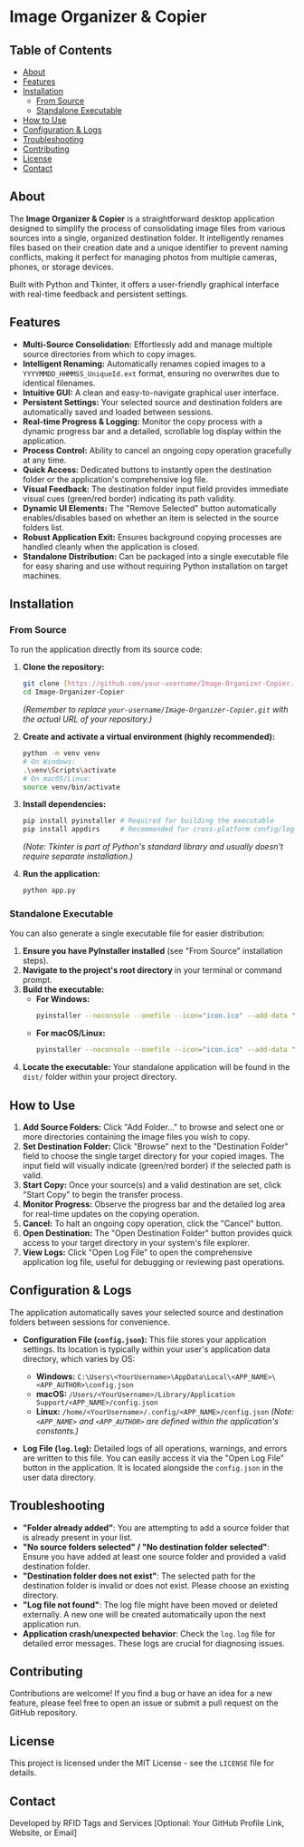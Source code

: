 # Image Organizer & Copier

## Table of Contents
- [About](#about)
- [Features](#features)
- [Installation](#installation)
  - [From Source](#from-source)
  - [Standalone Executable](#standalone-executable)
- [How to Use](#how-to-use)
- [Configuration & Logs](#configuration--logs)
- [Troubleshooting](#troubleshooting)
- [Contributing](#contributing)
- [License](#license)
- [Contact](#contact)

## About
The **Image Organizer & Copier** is a straightforward desktop application designed to simplify the process of consolidating image files from various sources into a single, organized destination folder. It intelligently renames files based on their creation date and a unique identifier to prevent naming conflicts, making it perfect for managing photos from multiple cameras, phones, or storage devices.

Built with Python and Tkinter, it offers a user-friendly graphical interface with real-time feedback and persistent settings.

## Features
-   **Multi-Source Consolidation:** Effortlessly add and manage multiple source directories from which to copy images.
-   **Intelligent Renaming:** Automatically renames copied images to a `YYYYMMDD_HHMMSS_UniqueId.ext` format, ensuring no overwrites due to identical filenames.
-   **Intuitive GUI:** A clean and easy-to-navigate graphical user interface.
-   **Persistent Settings:** Your selected source and destination folders are automatically saved and loaded between sessions.
-   **Real-time Progress & Logging:** Monitor the copy process with a dynamic progress bar and a detailed, scrollable log display within the application.
-   **Process Control:** Ability to cancel an ongoing copy operation gracefully at any time.
-   **Quick Access:** Dedicated buttons to instantly open the destination folder or the application's comprehensive log file.
-   **Visual Feedback:** The destination folder input field provides immediate visual cues (green/red border) indicating its path validity.
-   **Dynamic UI Elements:** The "Remove Selected" button automatically enables/disables based on whether an item is selected in the source folders list.
-   **Robust Application Exit:** Ensures background copying processes are handled cleanly when the application is closed.
-   **Standalone Distribution:** Can be packaged into a single executable file for easy sharing and use without requiring Python installation on target machines.

## Installation

### From Source
To run the application directly from its source code:

1.  **Clone the repository:**
    ```bash
    git clone [https://github.com/your-username/Image-Organizer-Copier.git](https://github.com/your-username/Image-Organizer-Copier.git)
    cd Image-Organizer-Copier
    ```
    *(Remember to replace `your-username/Image-Organizer-Copier.git` with the actual URL of your repository.)*

2.  **Create and activate a virtual environment (highly recommended):**
    ```bash
    python -m venv venv
    # On Windows:
    .\venv\Scripts\activate
    # On macOS/Linux:
    source venv/bin/activate
    ```

3.  **Install dependencies:**
    ```bash
    pip install pyinstaller # Required for building the executable
    pip install appdirs     # Recommended for cross-platform config/log path handling
    ```
    *(Note: Tkinter is part of Python's standard library and usually doesn't require separate installation.)*

4.  **Run the application:**
    ```bash
    python app.py
    ```

### Standalone Executable
You can also generate a single executable file for easier distribution:

1.  **Ensure you have PyInstaller installed** (see "From Source" installation steps).
2.  **Navigate to the project's root directory** in your terminal or command prompt.
3.  **Build the executable:**
    * **For Windows:**
        ```bash
        pyinstaller --noconsole --onefile --icon="icon.ico" --add-data "icon.ico;." app.py
        ```
    * **For macOS/Linux:**
        ```bash
        pyinstaller --noconsole --onefile --icon="icon.ico" --add-data "icon.ico:." app.py
        ```
4.  **Locate the executable:** Your standalone application will be found in the `dist/` folder within your project directory.

## How to Use

1.  **Add Source Folders:** Click "Add Folder..." to browse and select one or more directories containing the image files you wish to copy.
2.  **Set Destination Folder:** Click "Browse" next to the "Destination Folder" field to choose the single target directory for your copied images. The input field will visually indicate (green/red border) if the selected path is valid.
3.  **Start Copy:** Once your source(s) and a valid destination are set, click "Start Copy" to begin the transfer process.
4.  **Monitor Progress:** Observe the progress bar and the detailed log area for real-time updates on the copying operation.
5.  **Cancel:** To halt an ongoing copy operation, click the "Cancel" button.
6.  **Open Destination:** The "Open Destination Folder" button provides quick access to your target directory in your system's file explorer.
7.  **View Logs:** Click "Open Log File" to open the comprehensive application log file, useful for debugging or reviewing past operations.

## Configuration & Logs
The application automatically saves your selected source and destination folders between sessions for convenience.

* **Configuration File (`config.json`):** This file stores your application settings. Its location is typically within your user's application data directory, which varies by OS:
    * **Windows:** `C:\Users\<YourUsername>\AppData\Local\<APP_NAME>\<APP_AUTHOR>\config.json`
    * **macOS:** `/Users/<YourUsername>/Library/Application Support/<APP_NAME>/config.json`
    * **Linux:** `/home/<YourUsername>/.config/<APP_NAME>/config.json`
    *(Note: `<APP_NAME>` and `<APP_AUTHOR>` are defined within the application's constants.)*

* **Log File (`log.log`):** Detailed logs of all operations, warnings, and errors are written to this file. You can easily access it via the "Open Log File" button in the application. It is located alongside the `config.json` in the user data directory.

## Troubleshooting
* **"Folder already added"**: You are attempting to add a source folder that is already present in your list.
* **"No source folders selected" / "No destination folder selected"**: Ensure you have added at least one source folder and provided a valid destination folder.
* **"Destination folder does not exist"**: The selected path for the destination folder is invalid or does not exist. Please choose an existing directory.
* **"Log file not found"**: The log file might have been moved or deleted externally. A new one will be created automatically upon the next application run.
* **Application crash/unexpected behavior**: Check the `log.log` file for detailed error messages. These logs are crucial for diagnosing issues.

## Contributing
Contributions are welcome! If you find a bug or have an idea for a new feature, please feel free to open an issue or submit a pull request on the GitHub repository.

## License
This project is licensed under the MIT License - see the `LICENSE` file for details.

## Contact
Developed by RFID Tags and Services
[Optional: Your GitHub Profile Link, Website, or Email]